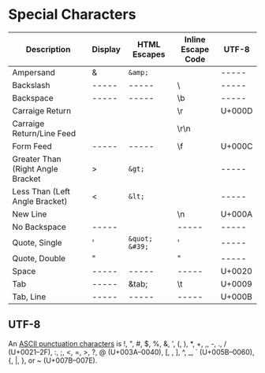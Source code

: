# Special Characters

| Description | Display | HTML Escapes | Inline <br> Escape Code | UTF-8 |
| ----- | ----- | ----- | ----- | ----- | 
| Ampersand | & | ```&amp;``` | |  ----- | 
| Backslash | ----- | ----- | \\ | ----- | 
| Backspace | ----- | ----- | \b | ----- | 
| Carraige Return | | | \r | U+000D | 
| Carraige Return/Line Feed | | | \r\n | | 
| Form Feed | ----- | ----- | \f | U+000C | 
| Greater Than (Right Angle Bracket| > | ```&gt;``` | |  ----- | 
| Less Than (Left Angle Bracket) | < | ```&lt;``` | |  ----- | 
| New Line |  |  | \n | U+000A | 
| No Backspace | ----- | &nbsp; | ----- | ----- | 
| Quote, Single | ' | ```&quot;``` ```&#39;```| \' |  ----- | 
| Quote, Double | " | | \" |  ----- | 
| Space | ----- | ----- | ----- | U+0020 | 
| Tab | ----- | &tab; | \t | U+0009 | 
| Tab, Line | ----- | ----- | ----- | U+000B | 

## UTF-8
An [ASCII punctuation characters](https://github.github.com/gfm/#ascii-punctuation-character) is !, ", #, $, %, &, ', (, ), *, +, ,, -, ., / (U+0021–2F), :, ;, <, =, >, ?, @ (U+003A–0040), [, \, ], ^, _, ` (U+005B–0060), {, |, }, or ~ (U+007B–007E).

